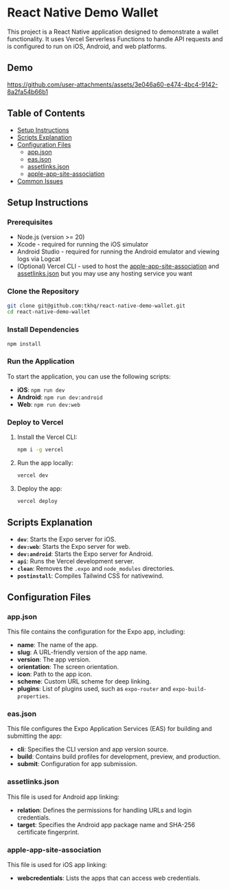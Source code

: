 # React Native Demo Wallet

This project is a React Native application designed to demonstrate a wallet functionality. It uses Vercel Serverless Functions to handle API requests and is configured to run on iOS, Android, and web platforms.

## Demo
https://github.com/user-attachments/assets/3e046a60-e474-4bc4-9142-8a2fa54b66b1

## Table of Contents

- [Setup Instructions](#setup-instructions)
- [Scripts Explanation](#scripts-explanation)
- [Configuration Files](#configuration-files)
  - [app.json](#appjson)
  - [eas.json](#easjson)
  - [assetlinks.json](#assetlinksjson)
  - [apple-app-site-association](#apple-app-site-association)
- [Common Issues](#common-issues)

## Setup Instructions

### Prerequisites

- Node.js (version >= 20)
- Xcode - required for running the iOS simulator
- Android Studio - required for running the Android emulator and viewing logs via Logcat
- (Optional) Vercel CLI - used to host the [apple-app-site-association](public/.well-known/apple-app-site-association) and [assetlinks.json](public/.well-known/assetlinks.json) but you may use any hosting service you want

### Clone the Repository

```bash
git clone git@github.com:tkhq/react-native-demo-wallet.git
cd react-native-demo-wallet
```

### Install Dependencies

```bash
npm install
```

### Run the Application

To start the application, you can use the following scripts:

- **iOS**: `npm run dev`
- **Android**: `npm run dev:android`
- **Web**: `npm run dev:web`

### Deploy to Vercel

1. Install the Vercel CLI:

   ```bash
   npm i -g vercel
   ```

2. Run the app locally:

   ```bash
   vercel dev
   ```

3. Deploy the app:

   ```bash
   vercel deploy
   ```

## Scripts Explanation

- **`dev`**: Starts the Expo server for iOS.
- **`dev:web`**: Starts the Expo server for web.
- **`dev:android`**: Starts the Expo server for Android.
- **`api`**: Runs the Vercel development server.
- **`clean`**: Removes the `.expo` and `node_modules` directories.
- **`postinstall`**: Compiles Tailwind CSS for nativewind.

## Configuration Files

### app.json

This file contains the configuration for the Expo app, including:

- **name**: The name of the app.
- **slug**: A URL-friendly version of the app name.
- **version**: The app version.
- **orientation**: The screen orientation.
- **icon**: Path to the app icon.
- **scheme**: Custom URL scheme for deep linking.
- **plugins**: List of plugins used, such as `expo-router` and `expo-build-properties`.

### eas.json

This file configures the Expo Application Services (EAS) for building and submitting the app:

- **cli**: Specifies the CLI version and app version source.
- **build**: Contains build profiles for development, preview, and production.
- **submit**: Configuration for app submission.

### assetlinks.json

This file is used for Android app linking:

- **relation**: Defines the permissions for handling URLs and login credentials.
- **target**: Specifies the Android app package name and SHA-256 certificate fingerprint.

### apple-app-site-association

This file is used for iOS app linking:

- **webcredentials**: Lists the apps that can access web credentials.
